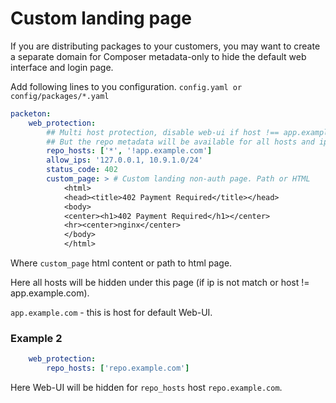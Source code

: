 # Custom landing page

If you are distributing packages to your customers, 
you may want to create a separate domain for Composer metadata-only to hide 
the default web interface and login page.

Add following lines to you configuration. `config.yaml or config/packages/*.yaml`

```yaml
packeton:
    web_protection:
        ## Multi host protection, disable web-ui if host !== app.example.com and ips != 127.0.0.1, 10.9.1.0/24
        ## But the repo metadata will be available for all hosts and ips.
        repo_hosts: ['*', '!app.example.com']
        allow_ips: '127.0.0.1, 10.9.1.0/24'
        status_code: 402
        custom_page: > # Custom landing non-auth page. Path or HTML
            <html>
            <head><title>402 Payment Required</title></head>
            <body>
            <center><h1>402 Payment Required</h1></center>
            <hr><center>nginx</center>
            </body>
            </html>
```

Where `custom_page` html content or path to html page.

Here all hosts will be hidden under this page (if ip is not match or host != app.example.com). 

`app.example.com` - this is host for default Web-UI.

### Example 2

```yaml
    web_protection: 
        repo_hosts: ['repo.example.com']
```

Here Web-UI will be hidden for `repo_hosts` host `repo.example.com`.
